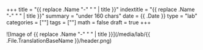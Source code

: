 +++
title = "{{ replace .Name "-" " " | title }}"
indextitle = "{{ replace .Name "-" " " | title }}"
summary = "under 160 chars"
date = {{ .Date }}
type = "lab"
categories = [""]
tags = [""]
math = false
draft = true
+++

![Image of {{ replace .Name "-" " " | title }}](/media/lab/{{ .File.TranslationBaseName }}/header.png)
